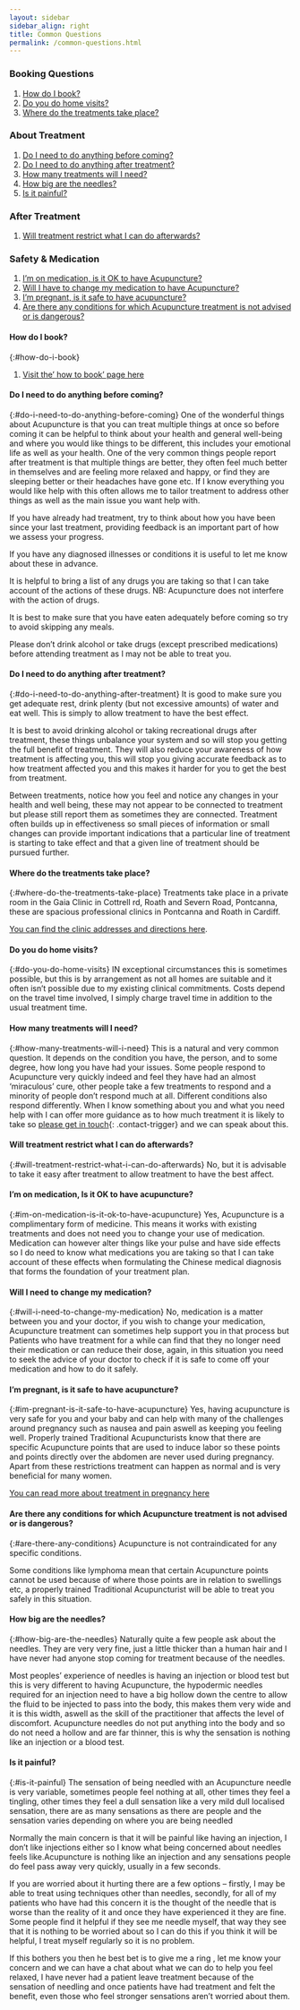 ```yaml
---
layout: sidebar
sidebar_align: right
title: Common Questions
permalink: /common-questions.html
---
```


### Booking Questions 
1. [How do I book?](#how-do-i-book)
2. [Do you do home visits?](#do-you-do-home-visits)
3. [Where do the treatments take place?](#where-do-the-treatments-take-place)


### About Treatment
1. [Do I need to do anything before coming?](#do-i-need-to-do-anything-before-coming)
2. [Do I need to do anything after treatment?](#do-i-need-to-do-anything-after-treatment)
3. [How many treatments will I need?](#how-many-treatments-will-i-need)
4. [How big are the needles?](#how-big-are-the-needles)
5. [Is it painful?](#is-it-painful)


### After Treatment
1. [Will treatment restrict what I can do afterwards?](#will-treatment-restrict-what-i-can-do-afterwards)


### Safety & Medication
1. [I’m on medication, is it OK to have Acupuncture?](#medication-is-it-ok-to-have-acupuncture)
2. [Will I have to change my medication to have Acupuncture?](#will-i-have-to-change-my-medication)
3. [I’m pregnant, is it safe to have acupuncture?](#im-pregnant-is-it-safe-to-have-acupuncture)
4. [Are there any conditions for which Acupuncture treatment is not advised or is dangerous?](#are-there-any-conditions-for-which-Acupuncture-treatment-is-not-advised-or-is-dangerous)


#### How do I book?
{:#how-do-i-book}
1. [Visit the’ how to book’ page here](/how-to-book.html)


#### Do I need to do anything before coming?
{:#do-i-need-to-do-anything-before-coming}
One of the wonderful things about Acupuncture is that you can treat multiple things at once so before coming it can be helpful to think about your health and general well-being and where you would like things to be different, this includes your emotional life as well as your health. One of the very common things people report after treatment is that multiple things are better, they often feel much better in themselves and are feeling more relaxed and happy, or find they are sleeping better or their headaches have gone etc. If I know everything you would like help with this often allows me to tailor treatment to address other things as well as the main issue you want help with.

If you have already had treatment, try to think about how you have been since your last treatment, providing feedback is an important part of how we assess your progress.

If you have any diagnosed illnesses or conditions it is useful to let me know about these in advance.

It is helpful to bring a list of any drugs you are taking so that I can take account of the actions of these drugs.  NB: Acupuncture does not interfere with the action of drugs.

It is best to make sure that you have eaten adequately before coming so try to avoid skipping any meals.

Please don’t drink alcohol or take drugs (except prescribed medications) before attending treatment as I may not be able to treat you.

#### Do I need to do anything after treatment?
{:#do-i-need-to-do-anything-after-treatment}
It is good to make sure you get adequate rest, drink plenty (but not excessive amounts) of water and eat well. This is simply to allow treatment to have the best effect.

It is best to avoid drinking alcohol or taking recreational drugs after treatment, these things unbalance your system and so will stop you getting the full benefit of treatment. They will also reduce your awareness of how treatment is affecting you, this will stop you giving accurate feedback as to how treatment affected you and this makes it harder for you to get the best from treatment.

Between treatments, notice how you feel and notice any changes in your health and well being, these may not appear to be connected to treatment but please still report them as sometimes they are connected. Treatment often builds up in effectiveness so small pieces of information or small changes can provide important indications that a particular line of treatment is starting to take effect and that a given line of treatment should be pursued further.

#### Where do the treatments take place?
{:#where-do-the-treatments-take-place}
Treatments take place in a private room in the Gaia Clinic in Cottrell rd, Roath and Severn Road, Pontcanna, these are spacious professional clinics in Pontcanna and Roath in Cardiff.

[You can find the clinic addresses and directions here](/where-are-the-clinics.html).

#### Do you do home visits?
{:#do-you-do-home-visits}
IN exceptional circumstances this is sometimes possible, but this is by arrangement as not all homes are suitable and it often isn’t possible due to my existing clinical commitments. Costs depend on the travel time involved,  I simply charge travel time in addition to the usual treatment time.

#### How many treatments will I need?
{:#how-many-treatments-will-i-need}
This is a natural and very common question. It depends on the condition you have, the person, and to some degree, how long you have had your issues. Some people respond to Acupuncture very quickly indeed and feel they have had an almost ‘miraculous’ cure, other people take a few treatments to respond and a minority of people don’t respond much at all. Different conditions also respond differently. When I know something about you and what you need help with I can offer more guidance as to how much treatment it is likely to take so [please get in touch](#contact-trigger){: .contact-trigger} and we can speak about this.  

#### Will treatment restrict what I can do afterwards?
{:#will-treatment-restrict-what-i-can-do-afterwards}
No, but it is advisable to take it easy after treatment to allow treatment to have the best affect.

#### I’m on medication, Is it OK to have acupuncture?
{:#im-on-medication-is-it-ok-to-have-acupuncture}
Yes, Acupuncture is a complimentary form of medicine. This means it works with existing treatments and does not need you to change your use of medication. Medication can however alter things like your pulse and have side effects so I do need to know what medications you are taking so that I can take account of these effects when formulating the  Chinese medical diagnosis that forms the foundation of your treatment plan.

#### Will I need to change my medication?
{:#will-i-need-to-change-my-medication}
No, medication is a matter between you and your doctor, if you wish to change your medication, Acupuncture treatment can sometimes help support you in that process but 
Patients who have treatment for a while can find that they no longer need their medication or can reduce their dose, again, in this situation you need to seek the advice of your doctor to check if it is safe to come off your medication and how to do it safely.

#### I’m pregnant, is it safe to have acupuncture?
{:#im-pregnant-is-it-safe-to-have-acupuncture}
Yes, having acupuncture is very safe for you and your baby and can help with many of the challenges around pregnancy such as nausea and pain aswell as keeping you feeling well.  Properly trained Traditional Acupuncturists know that there are specific Acupuncture points that are used to induce labor so these points  and points directly over the abdomen are never used during pregnancy. Apart from these restrictions treatment can happen as normal and is very beneficial for many women.

[You can read more about treatment in pregnancy here](/fertility/pregnancy-birth.html)

#### Are there any conditions for which Acupuncture treatment is not advised or is dangerous?
{:#are-there-any-conditions}
Acupuncture is not contraindicated for any specific conditions.

Some conditions like lymphoma mean that certain Acupuncture points cannot be used because of where those points are in relation to swellings etc, a properly trained Traditional Acupuncturist will be able to treat you safely in this situation.  

#### How big are the needles?
{:#how-big-are-the-needles}
Naturally quite a few people ask about the needles.  They are very very fine, just a little thicker than a human hair and I have never had anyone stop coming for treatment because of the needles.

Most peoples’ experience of needles is having an injection or blood test but this is very different to having Acupuncture, the hypodermic needles required for an injection need to have a big hollow down the centre to allow the fluid to be injected to pass into the body, this makes them very wide and it is this width, aswell as the skill of the practitioner that affects the level of discomfort. Acupuncture needles do not put anything into the body and so do not need a hollow and are far thinner, this is why the sensation is nothing like an injection or a blood test.

#### Is it painful?
{:#is-it-painful}
The sensation of being needled with an Acupuncture needle is very variable, sometimes people feel nothing at all, other times they feel a tingling, other times they feel a dull sensation like a very mild dull localised sensation,  there are as many sensations as there are people and the sensation varies depending on where you are being needled

Normally the main concern is that it will be painful like having an injection, I don’t like injections either so I know what being concerned about needles feels like.Acupuncture is nothing like an injection and any sensations people do feel pass away very quickly, usually in a few seconds.

If you are worried about it hurting there are a few options – firstly, I may be able to treat using techniques other than needles, secondly, for all of my patients who have had this concern it is the thought of the needle that is worse than the reality of it and once they have experienced it they are fine. 
 Some people find it helpful if they see me needle myself, that way they see that it is nothing to be worried about so I can do this if you think it will be helpful, I treat myself regularly so it is no problem.

If this bothers you then he best bet is to give me a ring , let me know your concern and we can have a chat about what we can do to help you feel relaxed, I have never had a patient leave treatment because of the sensation of needling and once patients have had treatment and felt the benefit, even those who feel stronger sensations aren’t worried about them.